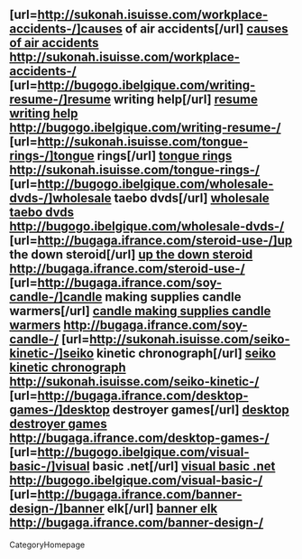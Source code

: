 [url=http://sukonah.isuisse.com/workplace-accidents-/]causes of air accidents[/url] <a href="http://sukonah.isuisse.com/workplace-accidents-/">causes of air accidents</a> http://sukonah.isuisse.com/workplace-accidents-/ [url=http://bugogo.ibelgique.com/writing-resume-/]resume writing help[/url] <a href="http://bugogo.ibelgique.com/writing-resume-/">resume writing help</a> http://bugogo.ibelgique.com/writing-resume-/ [url=http://sukonah.isuisse.com/tongue-rings-/]tongue rings[/url] <a href="http://sukonah.isuisse.com/tongue-rings-/">tongue rings</a> http://sukonah.isuisse.com/tongue-rings-/ [url=http://bugogo.ibelgique.com/wholesale-dvds-/]wholesale taebo dvds[/url] <a href="http://bugogo.ibelgique.com/wholesale-dvds-/">wholesale taebo dvds</a> http://bugogo.ibelgique.com/wholesale-dvds-/ [url=http://bugaga.ifrance.com/steroid-use-/]up the down steroid[/url] <a href="http://bugaga.ifrance.com/steroid-use-/">up the down steroid</a> http://bugaga.ifrance.com/steroid-use-/ [url=http://bugaga.ifrance.com/soy-candle-/]candle making supplies candle warmers[/url] <a href="http://bugaga.ifrance.com/soy-candle-/">candle making supplies candle warmers</a> http://bugaga.ifrance.com/soy-candle-/ [url=http://sukonah.isuisse.com/seiko-kinetic-/]seiko kinetic chronograph[/url] <a href="http://sukonah.isuisse.com/seiko-kinetic-/">seiko kinetic chronograph</a> http://sukonah.isuisse.com/seiko-kinetic-/ [url=http://bugaga.ifrance.com/desktop-games-/]desktop destroyer games[/url] <a href="http://bugaga.ifrance.com/desktop-games-/">desktop destroyer games</a> http://bugaga.ifrance.com/desktop-games-/ [url=http://bugogo.ibelgique.com/visual-basic-/]visual basic .net[/url] <a href="http://bugogo.ibelgique.com/visual-basic-/">visual basic .net</a> http://bugogo.ibelgique.com/visual-basic-/ [url=http://bugaga.ifrance.com/banner-design-/]banner elk[/url] <a href="http://bugaga.ifrance.com/banner-design-/">banner elk</a> http://bugaga.ifrance.com/banner-design-/
----
CategoryHomepage
